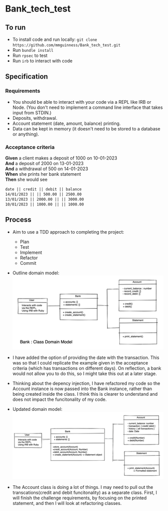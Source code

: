 # Bank_tech_test

## To run
* To install code and run locally:
 `git clone https://github.com/mmguinness/Bank_tech_test.git`
* Run `bundle install`
* Run `rpsec` to test
* Run `irb` to interact with code

## Specification

### Requirements

* You should be able to interact with your code via a REPL like IRB or Node.  (You don't need to implement a command line interface that takes input from STDIN.)
* Deposits, withdrawal.
* Account statement (date, amount, balance) printing.
* Data can be kept in memory (it doesn't need to be stored to a database or anything).

### Acceptance criteria

**Given** a client makes a deposit of 1000 on 10-01-2023  
**And** a deposit of 2000 on 13-01-2023  
**And** a withdrawal of 500 on 14-01-2023  
**When** she prints her bank statement  
**Then** she would see

```
date || credit || debit || balance
14/01/2023 || || 500.00 || 2500.00
13/01/2023 || 2000.00 || || 3000.00
10/01/2023 || 1000.00 || || 1000.00
```
## Process

* Aim to use a TDD approach to completing the project:
   - Plan
   - Test
   - Implement
   - Refactor
   - Commit

* Outline domain model:
![Diagram](images/Domain_model_01.png)

* I have added the option of providing the date with the transaction. This was so that I could replicate the example given in the acceptance criteria (which has transactions on different days). On reflection, a bank would not allow you to do this, so I might take this out at a later stage. 

* Thinking about the depency injection, I have refactored my code so the Account instance is now passed into the Bank instance, rather than being created inside the class. I think this is clearer to understand and does not impact the funcitonality of my code.

* Updated domain model: 
![Diagram](images/Domain_model_03.png)

* The Account class is doing a lot of things. I may need to pull out the transcations(credit and debit funcitonality) as a separate class. First, I will finish the challenge requirements, by focusing on the printed statement, and then I will look at refactoring classes.
